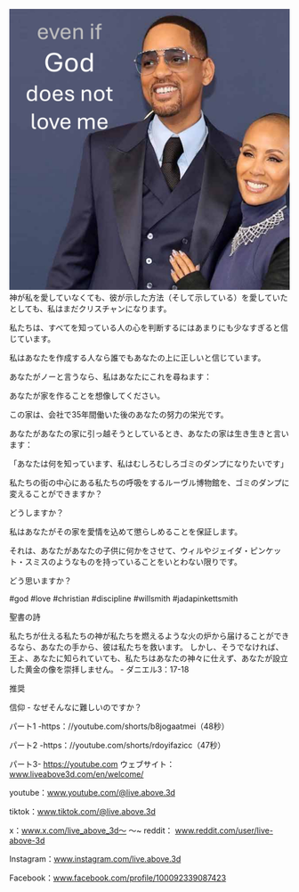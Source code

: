 ![Video cover image](../cover.jpg)
神が私を愛していなくても、彼が示した方法（そして示している）を愛していたとしても、私はまだクリスチャンになります。

私たちは、すべてを知っている人の心を判断するにはあまりにも少なすぎると信じています。

私はあなたを作成する人なら誰でもあなたの上に正しいと信じています。

あなたがノーと言うなら、私はあなたにこれを尋ねます：

あなたが家を作ることを想像してください。

この家は、会社で35年間働いた後のあなたの努力の栄光です。

あなたがあなたの家に引っ越そうとしているとき、あなたの家は生き生きと言います：

「あなたは何を知っています、私はむしろむしろゴミのダンプになりたいです」

私たちの街の中心にある私たちの呼吸をするルーヴル博物館を、ゴミのダンプに変えることができますか？

どうしますか？

私はあなたがその家を愛情を込めて懲らしめることを保証します。

それは、あなたがあなたの子供に何かをさせて、ウィルやジェイダ・ピンケット・スミスのようなものを持っていることをいとわない限りです。

どう思いますか？


#god #love #christian #discipline #willsmith #jadapinkettsmith


聖書の詩

私たちが仕える私たちの神が私たちを燃えるような火の炉から届けることができるなら、あなたの手から、彼は私たちを救います。 しかし、そうでなければ、王よ、あなたに知られていても、私たちはあなたの神々に仕えず、あなたが設立した黄金の像を崇拝しません。 - ダニエル3：17-18


推奨

信仰 - なぜそんなに難しいのですか？

パート1 -https：//youtube.com/shorts/b8jogaatmei（48秒）

パート2 -https：//youtube.com/shorts/rdoyifazicc（47秒）

パート3- https://youtube.com ウェブサイト：www.liveabove3d.com/en/welcome/


youtube：www.youtube.com/@live.above.3d

tiktok：www.tiktok.com/@live.above.3d

x：www.x.com/live_above_3d〜 〜~ reddit： www.reddit.com/user/live-above-3d

Instagram：www.instagram.com/live.above.3d

Facebook：www.facebook.com/profile/100092339087423


